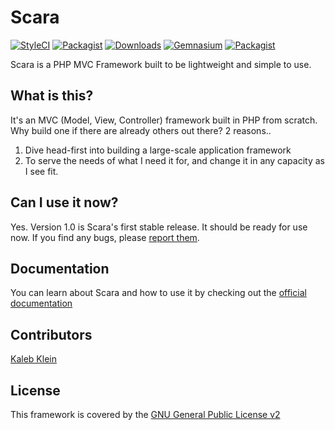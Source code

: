 # Scara
[![StyleCI](https://styleci.io/repos/54073597/shield?branch=master)](https://styleci.io/repos/54073597)
[![Packagist](https://img.shields.io/packagist/v/scaramvc/scara.svg?style=flat-square)](https://packagist.org/packages/scaramvc/scara)
[![Downloads](https://img.shields.io/packagist/dt/scaramvc/scara.svg?style=flat-square)](https://packagist.org/packages/scaramvc/scara)
[![Gemnasium](https://img.shields.io/gemnasium/ScaraMVC/Scara.svg?style=flat-square)](https://gemnasium.com/github.com/ScaraMVC/Scara)
[![Packagist](https://img.shields.io/packagist/l/scaramvc/scara.svg?style=flat-square)](https://packagist.org/packages/scaramvc/scara)

Scara is a PHP MVC Framework built to be lightweight and simple to use.

## What is this?
It's an MVC (Model, View, Controller) framework built in PHP from scratch. Why build one if there are already others out there? 2 reasons..

1. Dive head-first into building a large-scale application framework
2. To serve the needs of what I need it for, and change it in any capacity as I see fit.

## Can I use it now?
Yes. Version 1.0 is Scara's first stable release. It should be ready for use now. If you find any bugs, please [report them](https://github.com/ScaraMVC/Scara/issues).

## Documentation
You can learn about Scara and how to use it by checking out the [official documentation](https://api.kalebklein.com/scara/docs)

## Contributors
[Kaleb Klein](http://kalebklein.com)

## License
This framework is covered by the [GNU General Public License v2](http://www.gnu.org/licenses/old-licenses/gpl-2.0.en.html)
